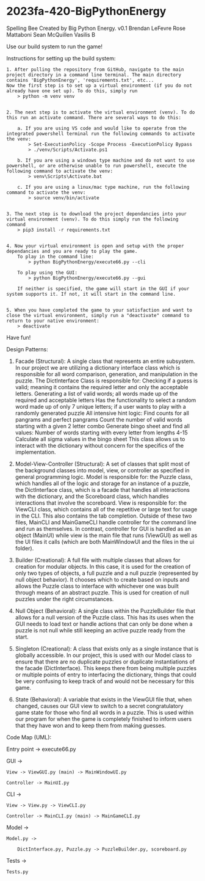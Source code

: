 # 2023fa-420-BigPythonEnergy
Spelling Bee Created by Big Python Energy.
v0.1
Brendan LeFevre
Rose Mattaboni
Sean McQuillen
Vasilis B

Use our build system to run the game!

Instructions for setting up the build system:

    1. After pulling the repository from GitHub, navigate to the main project directory in a command line terminal. The main directory contains 'BigPythonEnergy', 'requirements.txt', etc... 
    Now the first step is to set up a virtual environment (if you do not already have one set up). To do this, simply run
        > python -m venv venv


    2. The next step is to activate the virtual environment (venv). To do this run an activate command. There are several ways to do this:

        a. If you are using VS code and would like to operate from the integrated powershell terminal run the following commands to activate the venv:
            > Set-ExecutionPolicy -Scope Process -ExecutionPolicy Bypass
            > ./venv/Scripts/Activate.ps1

        b. If you are using a windows type machine and do not want to use powershell, or are otherwise unable to run powershell, execute the following command to activate the venv:
            > venv\Scripts\Activate.bat

        c. If you are using a linux/mac type machine, run the following command to activate the venv:
            > source venv/bin/activate


    3. The next step is to download the project dependancies into your virtual environment (venv). To do this simply run the following command
        > pip3 install -r requirements.txt


    4. Now your virtual environment is open and setup with the proper dependancies and you are ready to play the game. 
        To play in the command line:
            > python BigPythonEnergy/execute66.py --cli

        To play using the GUI:
            > python BigPythonEnergy/execute66.py --gui

        If neither is specified, the game will start in the GUI if your system supports it. If not, it will start in the command line.
    

    5. When you have completed the game to your satisfaction and want to close the virtual environment, simply run a "deactivate" command to return to your native environment:
        > deactivate

Have fun!

Design Patterns:

1. Facade (Structural): A single class that represents an entire subsystem. In our project we are utilizing a dictionary interface class which is responsible for all word comparison, generation, and manipulation in the puzzle. The DictInterface Class is responsible for:
    Checking if a guess is valid; meaning it contains the required letter and only the acceptable letters.
    Generating a list of valid words; all words made up of the required and acceptable letters
    Has the functionality to select a random word made up of only 7 unique letters; if a user wants to play with a randomly generated puzzle
    All intensive hint logic:
        Find counts for all pangrams and perfect pangrams
        Count the number of valid words starting with a given 2 letter combo
        Generate bingo sheet and find all values:
            Number of words starting with every letter from lengths 4-15
            Calculate all sigma values in the bingo sheet
    This class allows us to interact with the dictionary without concern for the specifics of the implementation. 
    
2. Model-View-Controller (Structural): A set of classes that split most of the background classes into model, view, or controller as specified in general programming logic. Model is responsible for:
    the Puzzle class, which handles all of the logic and storage for an instance of a puzzle,
    the DictInterface class, which is a facade that handles all interactions with the dictionary,
    and the Scoreboard class, which handles interactions that involve the scoreboard.
View is responsible for:
    the ViewCLI class, which contains all of the repetitive or large text for usage in the CLI. This also contains the tab completion.
Outside of these two files, MainCLI and MainGameCLI handle controller for the command line and run as themselves. In contrast, controller for GUI is handled as an object (MainUI) while view is the main file that runs (ViewGUI) as well as the UI files it calls (which are both MainWindowUI and the files in the ui folder).

3. Builder (Creational): A full file with multiple classes that allows for creation for modular objects. In this case, it is used for the creation of only two types of objects, a full puzzle and a null puzzle (represented by null object behavior). It chooses which to create based on inputs and allows the Puzzle class to interface with whichever one was built through means of an abstract puzzle. This is used for creation of null puzzles under the right circumstances.

4. Null Object (Behavioral): A single class within the PuzzleBuilder file that allows for a null version of the Puzzle class. This has its uses when the GUI needs to load text or handle actions that can only be done when a puzzle is not null while still keeping an active puzzle ready from the start.

5. Singleton (Creational): A class that exists only as a single instance that is globally accessible. In our project, this is used with our Model class to ensure that there are no duplicate puzzles or duplicate instantiations of the facade (DictInterface). This keeps there from being multiple puzzles or multiple points of entry to interfacing the dictionary, things that could be very confusing to keep track of and would not be necessary for this game.

6. State (Behavioral): A variable that exists in the ViewGUI file that, when changed, causes our GUI view to switch to a secret congratulatory game state for those who find all words in a puzzle. This is used within our program for when the game is completely finished to inform users that they have won and to keep them from making guesses.


Code Map (UML):


Entry point -> execute66.py

GUI ->

    View -> ViewGUI.py (main) -> MainWindowUI.py

    Controller -> MainUI.py

CLI ->

    View -> View.py -> ViewCLI.py

    Controller -> MainCLI.py (main) -> MainGameCLI.py

Model ->

    Model.py ->

        DictInterface.py, Puzzle.py -> PuzzleBuilder.py, scoreboard.py

Tests ->

    Tests.py
